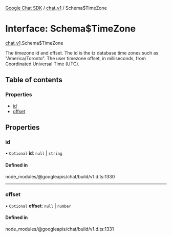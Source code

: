 [Google Chat SDK](../README.md) / [chat\_v1](../modules/chat_v1.md) / Schema$TimeZone

# Interface: Schema$TimeZone

[chat_v1](../modules/chat_v1.md).Schema$TimeZone

The timezone id and offset. The id is the tz database time zones such as "America/Toronto". The user timezone offset, in milliseconds, from Coordinated Universal Time (UTC).

## Table of contents

### Properties

- [id](chat_v1.Schema_TimeZone.md#id)
- [offset](chat_v1.Schema_TimeZone.md#offset)

## Properties

### id

• `Optional` **id**: ``null`` \| `string`

#### Defined in

node_modules/@googleapis/chat/build/v1.d.ts:1330

___

### offset

• `Optional` **offset**: ``null`` \| `number`

#### Defined in

node_modules/@googleapis/chat/build/v1.d.ts:1331

